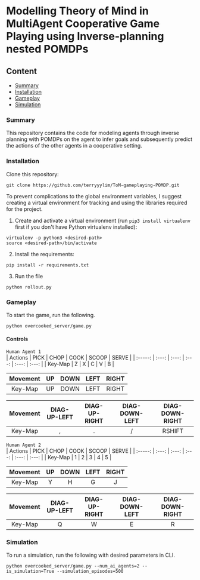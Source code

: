 # Modelling Theory of Mind in MultiAgent Cooperative Game Playing using Inverse-planning nested POMDPs

## Content
* [Summary](#Summary)
* [Installation](#Installation)
* [Gameplay](#Gameplay)
* [Simulation](#Simulation)

### Summary
This repository contains the code for modeling agents through inverse planning with POMDPs on the agent to infer goals and subsequently predict the actions of the other agents in a cooperative setting.

### Installation
Clone this repository:
```
git clone https://github.com/terryyylim/ToM-gameplaying-POMDP.git
```

To prevent complications to the global environment variables, I suggest creating a virtual environment for tracking and using the libraries required for the project.

1. Create and activate a virtual environment (run `pip3 install virtualenv` first if you don't have Python virtualenv installed):
```
virtualenv -p python3 <desired-path>
source <desired-path>/bin/activate
```

2. Install the requirements:
```
pip install -r requirements.txt
```

3. Run the file
```
python rollout.py
```

### Gameplay
To start the game, run the following.
```
python overcooked_server/game.py
```

#### Controls
```Human Agent 1```  
| Actions | PICK | CHOP | COOK | SCOOP | SERVE |
| :-----: | :---: | :---: | :---: | :---: | :---: |
| Key-Map |  Z  |  X  |  C  |  V  |  B  |

| Movement | UP  | DOWN | LEFT | RIGHT | 
| :------: | :-: | :--: | :--: | :---: |
| Key-Map  | UP  | DOWN | LEFT | RIGHT |

| Movement | DIAG-UP-LEFT | DIAG-UP-RIGHT | DIAG-DOWN-LEFT | DIAG-DOWN-RIGHT |
| :------: | :----------: | :-----------: | :------------: | :-------------: |
| Key-Map  |       ,      |        .      |        /       |      RSHIFT     |

```Human Agent 2```  
| Actions | PICK | CHOP | COOK | SCOOP | SERVE |
| :-----: | :---: | :---: | :---: | :---: | :---: |
| Key-Map |   1  |   2  |   3  |   4   |   5   |

| Movement | UP  | DOWN | LEFT | RIGHT | 
| :------: | :-: | :--: | :--: | :---: |
| Key-Map  |  Y  |  H   |  G   |   J   |

| Movement | DIAG-UP-LEFT | DIAG-UP-RIGHT | DIAG-DOWN-LEFT | DIAG-DOWN-RIGHT |
| :------: | :----------: | :-----------: | :------------: | :-------------: |
| Key-Map  |       Q      |        W      |        E       |         R       |

### Simulation
To run a simulation, run the following with desired parameters in CLI.
```
python overcooked_server/game.py --num_ai_agents=2 --is_simulation=True --simulation_episodes=500
```